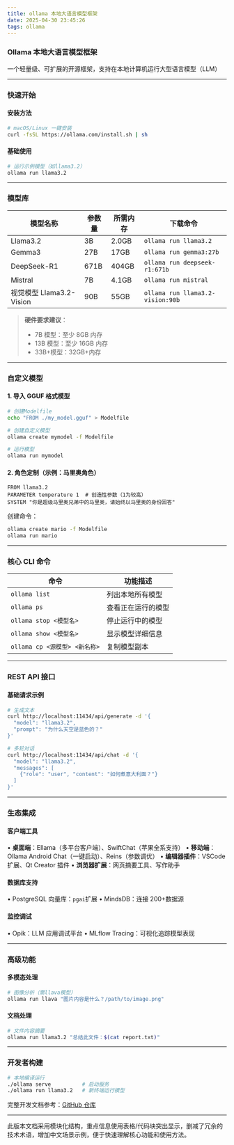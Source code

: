 ```yaml
---
title: ollama 本地大语言模型框架
date: 2025-04-30 23:45:26
tags: ollama
---
```


### **Ollama 本地大语言模型框架**

一个轻量级、可扩展的开源框架，支持在本地计算机运行大型语言模型（LLM）

---

### **快速开始**

#### 安装方法

```bash
# macOS/Linux 一键安装
curl -fsSL https://ollama.com/install.sh | sh
```

#### 基础使用

```bash
# 运行示例模型（如llama3.2）
ollama run llama3.2
```

---

### **模型库**

| 模型名称                 | 参数量 | 所需内存 | 下载命令                         |
| ------------------------ | ------ | -------- | -------------------------------- |
| Llama3.2                 | 3B     | 2.0GB    | `ollama run llama3.2`            |
| Gemma3                   | 27B    | 17GB     | `ollama run gemma3:27b`          |
| DeepSeek-R1              | 671B   | 404GB    | `ollama run deepseek-r1:671b`    |
| Mistral                  | 7B     | 4.1GB    | `ollama run mistral`             |
| 视觉模型 Llama3.2-Vision | 90B    | 55GB     | `ollama run llama3.2-vision:90b` |

> **硬件要求建议**：
>
> - 7B 模型：至少 8GB 内存
> - 13B 模型：至少 16GB 内存
> - 33B+模型：32GB+内存

---

### **自定义模型**

#### 1. 导入 GGUF 格式模型

```bash
# 创建Modelfile
echo "FROM ./my_model.gguf" > Modelfile

# 创建自定义模型
ollama create mymodel -f Modelfile

# 运行模型
ollama run mymodel
```

#### 2. 角色定制（示例：马里奥角色）

```modelfile
FROM llama3.2
PARAMETER temperature 1  # 创造性参数（1为较高）
SYSTEM "你是超级马里奥兄弟中的马里奥，请始终以马里奥的身份回答"
```

创建命令：

```bash
ollama create mario -f Modelfile
ollama run mario
```

---

### **核心 CLI 命令**

| 命令                          | 功能描述           |
| ----------------------------- | ------------------ |
| `ollama list`                 | 列出本地所有模型   |
| `ollama ps`                   | 查看正在运行的模型 |
| `ollama stop <模型名>`        | 停止运行中的模型   |
| `ollama show <模型名>`        | 显示模型详细信息   |
| `ollama cp <源模型> <新名称>` | 复制模型副本       |

---

### **REST API 接口**

#### 基础请求示例

```bash
# 生成文本
curl http://localhost:11434/api/generate -d '{
  "model": "llama3.2",
  "prompt": "为什么天空是蓝色的？"
}'

# 多轮对话
curl http://localhost:11434/api/chat -d '{
  "model": "llama3.2",
  "messages": [
    {"role": "user", "content": "如何煮意大利面？"}
  ]
}'
```

---

### **生态集成**

#### 客户端工具

• **桌面端**：Ellama（多平台客户端）、SwiftChat（苹果全系支持）
• **移动端**：Ollama Android Chat（一键启动）、Reins（参数调优）
• **编辑器插件**：VSCode 扩展、Qt Creator 插件
• **浏览器扩展**：网页摘要工具、写作助手

#### 数据库支持

• PostgreSQL 向量库：`pgai`扩展
• MindsDB：连接 200+数据源

#### 监控调试

• Opik：LLM 应用调试平台
• MLflow Tracing：可视化追踪模型表现

---

### **高级功能**

#### 多模态处理

```bash
# 图像分析（需llava模型）
ollama run llava "图片内容是什么？/path/to/image.png"
```

#### 文档处理

```bash
# 文件内容摘要
ollama run llama3.2 "总结此文件：$(cat report.txt)"
```

---

### **开发者构建**

```bash
# 本地编译运行
./ollama serve          # 启动服务
./ollama run llama3.2   # 新终端运行模型
```

完整开发文档参考：[GitHub 仓库](https://github.com/ollama/ollama)

---

此版本文档采用模块化结构，重点信息使用表格/代码块突出显示，删减了冗余的技术术语，增加中文场景示例，便于快速理解核心功能和使用方法。
